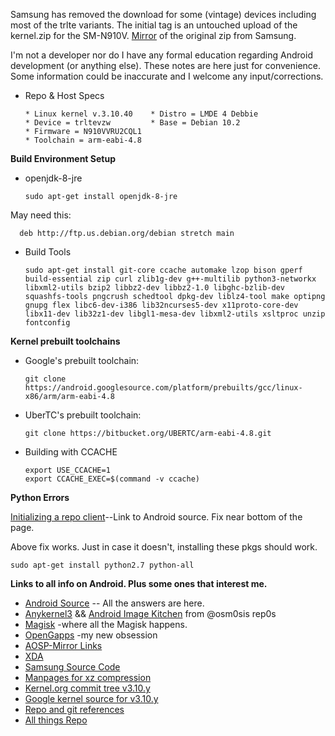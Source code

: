 Samsung has removed the download for some (vintage) devices including most of the trlte variants. The initial
tag is an untouched upload of the kernel.zip for the SM-N910V. [Mirror](https://www.androidfilehost.com/?fid=14943124697586354076) of the original zip from Samsung.

I'm not a developer nor do I have any formal education regarding Android development (or anything else).
These notes are here just for convenience. Some information could be inaccurate and I welcome any input/corrections.

* Repo & Host Specs 
      
      * Linux kernel v.3.10.40    * Distro = LMDE 4 Debbie
      * Device = trltevzw         * Base = Debian 10.2
      * Firmware = N910VVRU2CQL1
      * Toolchain = arm-eabi-4.8
      
**Build Environment Setup**

* openjdk-8-jre

      sudo apt-get install openjdk-8-jre
      
May need this:

      deb http://ftp.us.debian.org/debian stretch main

      

* Build Tools

      sudo apt-get install git-core ccache automake lzop bison gperf build-essential zip curl zlib1g-dev g++-multilib python3-networkx libxml2-utils bzip2 libbz2-dev libbz2-1.0 libghc-bzlib-dev squashfs-tools pngcrush schedtool dpkg-dev liblz4-tool make optipng gnupg flex libc6-dev-i386 lib32ncurses5-dev x11proto-core-dev libx11-dev lib32z1-dev libgl1-mesa-dev libxml2-utils xsltproc unzip fontconfig

**Kernel prebuilt toolchains**
* Google's prebuilt toolchain:

      git clone https://android.googlesource.com/platform/prebuilts/gcc/linux-x86/arm/arm-eabi-4.8
      
* UberTC's prebuilt toolchain:

      git clone https://bitbucket.org/UBERTC/arm-eabi-4.8.git

* Building with CCACHE

      export USE_CCACHE=1
      export CCACHE_EXEC=$(command -v ccache)
    
**Python Errors**

[Initializing a repo client](https://source.android.com/setup/build/downloading#initializing-a-repo-client)--Link to Android source. Fix near bottom of the page.

Above fix works. Just in case it doesn't, installing these pkgs should work.

    sudo apt-get install python2.7 python-all

**Links to all info on Android. Plus some ones that interest me.** 
* [Android Source](https://source.android.com/) -- All the answers are here.
* [Anykernel3](https://github.com/osm0sis/AnyKernel3.git) && [Android Image Kitchen](https://github.com/osm0sis/Android-Image-Kitchen.git) from @osm0sis rep0s
* [Magisk](https://github.com/topjohnwu/Magisk.git) -where all the Magisk happens.
* [OpenGapps](https://github.com/opengapps/opengapps.git) -my new obsession
* [AOSP-Mirror Links](https://aosp-mirror.github.io/)
* [XDA](https://www.xda-developers.com/)
* [Samsung Source Code](https://opensource.samsung.com)
* [Manpages for xz compression](http://http://manpages.org/xz)
* [Kernel.org commit tree v3.10.y](https://git.kernel.org/pub/scm/linux/kernel/git/stable/linux.git/log/?h=linux-3.10.y)
* [Google kernel source for v3.10.y](https://kernel.googlesource.com/pub/scm/linux/kernel/git/stable/linux/+/refs/heads/linux-3.10.y)
* [Repo and git references](https://gerrit.googlesource.com/git-repo/+/refs/heads/master/docs/manifest-format.md#XML-File-Format)
* [All things Repo](https://gerrit.googlesource.com/git-repo/+/refs/heads/master/README.md)
